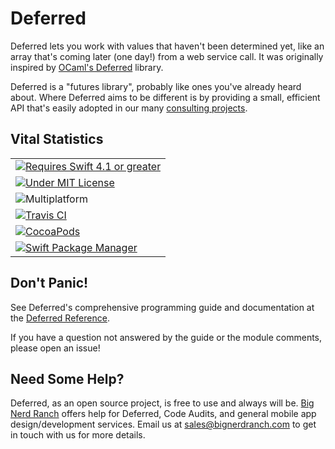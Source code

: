 # Deferred

Deferred lets you work with values that haven't been determined yet, like an array that's coming later (one day!) from a web service call. It was originally inspired by [OCaml's Deferred](https://ocaml.janestreet.com/ocaml-core/111.25.00/doc/async_kernel/#Deferred) library.

Deferred is a "futures library", probably like ones you've already heard about. Where Deferred aims to be different is by providing a small, efficient API that's easily adopted in our many [consulting projects](https://www.bignerdranch.com/work).

## Vital Statistics

|                                                                                                        |
|--------------------------------------------------------------------------------------------------------|
|[![Requires Swift 4.1 or greater](https://img.shields.io/badge/swift-4.1%2B-EF5138.svg)][Swift]         |
|[![Under MIT License](https://img.shields.io/badge/license-MIT-blue.svg)][MIT]                          |
|![Multiplatform](https://img.shields.io/badge/platforms-macOS,_iOS,_watchOS,_tvOS,_Linux-lightgrey.svg) |
|[![Travis CI](https://img.shields.io/travis/bignerdranch/Deferred.svg)][CI]                             |
|[![CocoaPods](https://img.shields.io/cocoapods/v/BNRDeferred.svg)][CocoaPods]                           |
|[![Swift Package Manager](https://img.shields.io/badge/swiftpm-supported-orange.svg)][SwiftPM]          |

[Swift]: https://swift.org
[MIT]: https://github.com/bignerdranch/Deferred/blob/master/LICENSE.txt
[CI]: http://travis-ci.org/bignerdranch/Deferred
[CocoaPods]: https://cocoapods.org/pods/BNRDeferred
[SwiftPM]: https://github.com/apple/swift-package-manager

## Don't Panic!

See Deferred's comprehensive programming guide and documentation at the [Deferred Reference](https://bignerdranch.github.io/Deferred/).

If you have a question not answered by the guide or the module comments, please open an issue!

## Need Some Help?

Deferred, as an open source project, is free to use and always will be. [Big Nerd Ranch](https://bignerdranch.com/) offers help for Deferred, Code Audits, and general mobile app design/development services. Email us at [sales@bignerdranch.com](mailto:sales@bignerdranch.com) to get in touch with us for more details.
